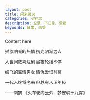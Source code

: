 ```yaml
---
layout: post
title: 闲来说说
categories: 碎碎念
description: 记录一下日常、感受
keywords: 日常, 感受
---
```


Content here

摇旗呐喊的热情 携光阴渐远去

人世间悲喜烂剧 昼夜轮播不停

纷飞的滥情男女 情仇爱恨别离

一代人终将老去 但总有人正年轻

——刺猬 《火车驶向云外，梦安魂于九霄》